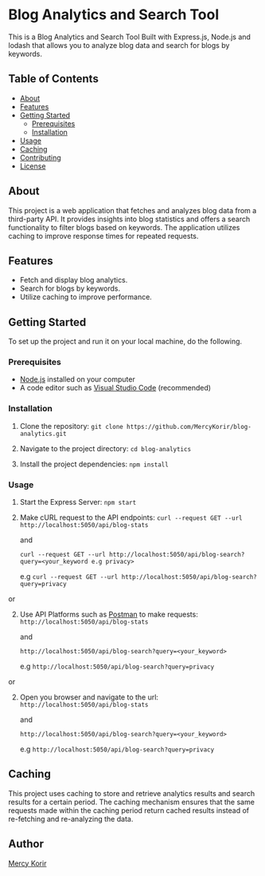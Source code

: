 # Blog Analytics and Search Tool

This is a Blog Analytics and Search Tool Built with Express.js, Node.js and lodash that allows you to analyze blog data and search for blogs by keywords.

## Table of Contents

- [About](#about)
- [Features](#features)
- [Getting Started](#getting-started)
  - [Prerequisites](#prerequisites)
  - [Installation](#installation)
- [Usage](#usage)
- [Caching](#caching)
- [Contributing](#contributing)
- [License](#license)

## About

This project is a web application that fetches and analyzes blog data from a third-party API. It provides insights into blog statistics and offers a search functionality to filter blogs based on keywords. The application utilizes caching to improve response times for repeated requests.

## Features

- Fetch and display blog analytics.
- Search for blogs by keywords.
- Utilize caching to improve performance.

## Getting Started

To set up the project and run it on your local machine, do the following.

### Prerequisites

- [Node.js](https://nodejs.org) installed on your computer
- A code editor such as [Visual Studio Code](https://code.visualstudio.com/) (recommended)

### Installation

1. Clone the repository:
   `git clone https://github.com/MercyKorir/blog-analytics.git`

2. Navigate to the project directory:
   `cd blog-analytics`

3. Install the project dependencies:
   `npm install`

### Usage

1. Start the Express Server:
   `npm start`

2. Make cURL request to the API endpoints:
   `curl --request GET --url http://localhost:5050/api/blog-stats`

   and

   `curl --request GET --url http://localhost:5050/api/blog-search?query=<your_keyword e.g privacy>`

   e.g `curl --request GET --url http://localhost:5050/api/blog-search?query=privacy`

  or

2. Use API Platforms such as [Postman](https://www.postman.com/) to make requests:
   `http://localhost:5050/api/blog-stats`

   and

   `http://localhost:5050/api/blog-search?query=<your_keyword>`

   e.g `http://localhost:5050/api/blog-search?query=privacy`

  or

2. Open you browser and navigate to the url:
   `http://localhost:5050/api/blog-stats`

   and

   `http://localhost:5050/api/blog-search?query=<your_keyword>`

   e.g `http://localhost:5050/api/blog-search?query=privacy`

## Caching

This project uses caching to store and retrieve analytics results and search results for a certain period. The caching mechanism ensures that the same requests made within the caching period return cached results instead of re-fetching and re-analyzing the data.

## Author

[Mercy Korir](https://github.com/MercyKorir)